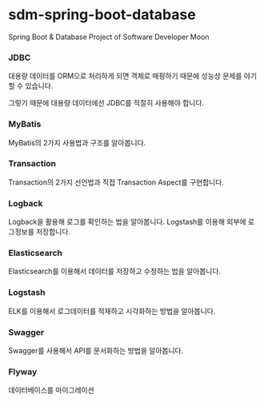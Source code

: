 # sdm-spring-boot-database

Spring Boot & Database Project of Software Developer Moon

### JDBC

대용량 데이터를 ORM으로 처리하게 되면 객체로 매핑하기 때문에 성능상 문제를 야기할 수 있습니다.

그렇기 때문에 대용량 데이터에선 JDBC를 적절히 사용해야 합니다.

### MyBatis

MyBatis의 2가지 사용법과 구조를 알아봅니다.

### Transaction

Transaction의 2가지 선언법과 직접 Transaction Aspect를 구현합니다.

### Logback

Logback을 활용해 로그를 확인하는 법을 알아봅니다. Logstash를 이용해 외부에 로그정보를 저장합니다.

### Elasticsearch

Elasticsearch를 이용해서 데이터를 저장하고 수정하는 법을 알아봅니다.

### Logstash

ELK를 이용해서 로그데이터를 적재하고 시각화하는 방법을 알아봅니다.

### Swagger

Swagger를 사용해서 API를 문서화하는 방법을 알아봅니다.

### Flyway

데이터베이스를 마이그레이션